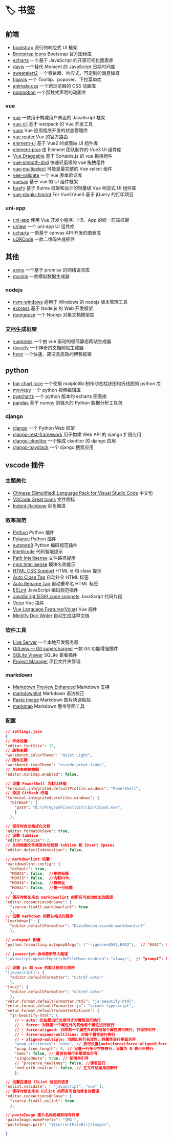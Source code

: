 # 🏷️ 书签

## 前端

- [bootstrap](https://github.com/twbs/bootstrap) 流行的响应式 UI 框架
- [Bootstrap Icons](https://github.com/twbs/icons) Bootstrap 官方图标库
- [echarts](https://github.com/apache/echarts) 一个基于 JavaScript 的开源可视化图表库
- [dayjs](https://github.com/iamkun/dayjs) 一个替代 Moment 的 JavaScript 日期时间库
- [sweetalert2](https://github.com/sweetalert2/sweetalert2) 一个零依赖、响应式、可定制的消息弹框
- [tippyjs](https://github.com/atomiks/tippyjs) 一个 Tooltip、popover、下拉菜单库
- [animate.css](https://github.com/animate-css/animate.css) 一个跨浏览器的 CSS 动画库
- [popmotion](https://github.com/Popmotion/popmotion) 一个函数式声明的动画库

### vue

- [vue](https://github.com/vuejs/vue) 一款用于构建用户界面的 JavaScript 框架
- [vue-cli](https://github.com/vuejs/vue-cli) 基于 webpack 的 Vue 开发工具
- [vuex](https://github.com/vuejs/vuex)  Vue 应用程序开发的状态管理库
- [vue router](https://github.com/vuejs/router) Vue 的官方路由
- [element-ui](https://github.com/ElemeFE/element) 基于 Vue2 的桌面端 UI 组件库
- [element-plus](https://github.com/element-plus/element-plus) 由 Element 团队制作的 Vue3 UI 组件库
- [Vue.Draggable](https://github.com/SortableJS/Vue.Draggable) 基于 Sortable.js 的 vue 拖拽组件
- [vue-smooth-dnd](https://github.com/kutlugsahin/vue-smooth-dnd) 快速轻量级的 vue 拖拽组件
- [vue-multiselect](https://github.com/shentao/vue-multiselect) 可能是最完整的 Vue select 组件
- [vee-validate](https://github.com/logaretm/vee-validate) 一个 vue 表单验证库
- [vuesax](https://github.com/lusaxweb/vuesax) 基于 vue 的 UI 组件框架
- [buefy](https://github.com/buefy/buefy) 基于 Bulma 框架和设计的轻量级 Vue 响应式 UI 组件库
- [vue-plugin-hiprint](https://github.com/CcSimple/vue-plugin-hiprint) For Vue2/Vue3 基于 jQuery 的打印项目

### uni-app

- [uni-app](https://github.com/dcloudio/uni-app) 使用 Vue 开发小程序、H5、App 的统一前端框架
- [uView](https://github.com/umicro/uView2.0) 一个 uni-app UI 组件库
- [ucharts](https://www.ucharts.cn/v2/#/) 一款基于 canvas API 开发的图表库
- [uQRCode](https://github.com/Sansnn/uQRCode) 一款二维码生成插件

## 其他

- [axios](https://github.com/axios/axios) 一个基于 promise 的网络请求库
- [mockjs](https://github.com/nuysoft/Mock) 一款模拟数据生成器

### nodejs

- [nvm-windows](https://github.com/coreybutler/nvm-windows) 适用于 Windows 的 nodejs 版本管理工具
- [express](https://github.com/expressjs/express) 基于 Node.js 的 Web 开发框架
- [mongoose](https://github.com/Automattic/mongoose) 一个 Nodejs 对象文档模型库

### 文档生成框架

- [vuepress](https://github.com/vuejs/vuepress) 一个由 vue 驱动的极简静态网站生成器
- [docsify](https://github.com/docsifyjs/docsify) 一个神奇的文档网站生成器
- [hexo](https://github.com/hexojs/hexo) 一个快速、简洁且高效的博客框架

## python

- [bar chart race](https://github.com/dexplo/bar_chart_race) 一个使用 matplotlib 制作动态柱状图和折线图的 python 库
- [moviepy](https://github.com/Zulko/moviepy) 一个 python 视频编辑库
- [pyecharts](https://github.com/pyecharts/pyecharts) 一个 python 版本的 echarts 图表库
- [pandas](https://github.com/pandas-dev/pandas) 基于 numpy 的强大的 Python 数据分析工具包

### django

- [django](https://github.com/django/django) 一个 Python Web 框架
- [django-rest-framework](https://github.com/encode/django-rest-framework) 用于构建 Web API 的 django 扩展应用
- [django-ckeditor](https://github.com/django-ckeditor/django-ckeditor) 一个集成 ckeditor 的 django 应用
- [django-haystack](https://github.com/django-haystack/django-haystack) 一个 django 搜索应用

## vscode 插件

### 主题美化

- [Chinese (Simplified) Language Pack for Visual Studio Code](/book-mark/#vscode-插件) 中文包
- [VSCode Great Icons](/book-mark/#vscode-插件) 文件图标
- [Indent-Rainbow](/book-mark/#vscode-插件) 彩色缩进

### 效率规范

- [Python](/book-mark/#vscode-插件) Python 插件
- [Pylance](/book-mark/#vscode-插件) Python 插件
- [autopep8](/book-mark/#vscode-插件) Python 编码规范插件
- [Intellicode](/book-mark/#vscode-插件) 代码智能提示
- [Path Intellisense](/book-mark/#vscode-插件) 文件路径提示
- [npm Intellisense](/book-mark/#vscode-插件) 模块名称提示
- [HTML CSS Support](/book-mark/#vscode-插件) HTML id 和 class 提示
- [Auto Close Tag](/book-mark/#vscode-插件) 自动补全 HTML 标签
- [Auto Rename Tag](/book-mark/#vscode-插件) 自动重命名 HTML 标签
- [ESLint](/book-mark/#vscode-插件) JavaScript 编码规范插件
- [JavaScript (ES6) code snippets](/book-mark/#vscode-插件) JavaScript 代码片段
- [Vetur](/book-mark/#vscode-插件) Vue 插件
- [Vue Language Features(Volar)](/book-mark/#vscode-插件) Vue 插件
- [Mintlify Doc Writer](/book-mark/#vscode-插件) 自动生成注释文档

### 软件工具

- [Live Server](/book-mark/#vscode-插件) 一个本地开发服务器
- [GitLens — Git supercharged](/book-mark/#vscode-插件) 一款 Git 功能增强插件
- [SQLite Viewer](/book-mark/#vscode-插件) SQLite 查看插件
- [Project Manager](/book-mark/#vscode-插件) 项目文件夹管理

### markdown

- [Markdown Preview Enhanced](/book-mark/#vscode-插件) Markdown 支持
- [markdownlint](/book-mark/#vscode-插件) Markdown 语法校正
- [Paste Image](/book-mark/#vscode-插件) Markdown 图片快速粘贴
- [markmap](/book-mark/#vscode-插件) Markdown 思维导图工具

### 配置

``` json
// settings.json
{
// 字体设置
"editor.fontSize": 15,
// 颜色主题
"workbench.colorTheme": "Quiet Light",
// 图标主题
"workbench.iconTheme": "vscode-great-icons",
// 关闭右侧缩略图
"editor.minimap.enabled": false,

// 设置 PowerShell 为默认终端
"terminal.integrated.defaultProfile.windows": "PowerShell",
// 添加 GitBash 终端
"terminal.integrated.profiles.windows": {
  "GitBash": {
    "path": "D:\\ProgramFiles\\Git\\bin\\bash.exe",
    }
  },

// 保存时自动格式化文档
"editor.formatOnSave": true,
// 设置 tabSize
"editor.tabSize": 2,
// 关闭根据文件类型自动检测 tabSize 和 Insert Spaces
"editor.detectIndentation": false,

// markdownlint 设置
"markdownlint.config": {
  "default": true,
  "MD024": false,  //相同标题
  "MD033": false,  //内联HTML
  "MD034": false,  //裸网址
  "MD041": false,  //第一行标题
  },
// 保存时修复来自 markdownlint 的所有可自动修复的错误
"editor.codeActionsOnSave": {
  "source.fixAll.markdownlint": true
  },
// 设置 markdown 的默认格式化程序
"[markdown]": {
  "editor.defaultFormatter": "DavidAnson.vscode-markdownlint"
  },

// autopep8 配置
"python.formatting.autopep8Args": ["--ignore=E501,E402"],  // "E501": 单行代码过长(字数超过79); "E402": 模块级导入不在文件顶部

// javascript 自动更新导入路径
"javascript.updateImportsOnFileMove.enabled": "always",  // “prompt”: 默认值，更新路径的时候询问; “never”: 不更新导入路径也不询问

// 设置 js 和 vue 的默认格式化程序
"[javascript]": {
  "editor.defaultFormatter": "octref.vetur"
  },
"[vue]": {
  "editor.defaultFormatter": "octref.vetur"
  },
"vetur.format.defaultFormatter.html": "js-beautify-html",
"vetur.format.defaultFormatter.js": "vscode-typescript",
"vetur.format.defaultFormatterOptions": {
  "js-beautify-html": {
    // - auto: 仅在超出行长度时才对属性进行换行
    // - force: 对除第一个属性外的其他每个属性进行换行
    // - force-aligned: 对除第一个属性外的其他每个属性进行换行，并保持对齐
    // - force-expand-multiline: 对每个属性进行换行
    // - aligned-multiple: 当超出折行长度时，将属性进行垂直对齐
    "wrap_attributes": "auto", // 换行设置[auto|force|force-aligned|force-expand-multiline]
    "wrap_line_length": 0, // 设置一行多少字符换行，设置为 0 表示不换行
    "semi": false, // 是否在每行末尾添加分号
    "singleQuote": true, // 使用单引号
    // "preserve_newlines": false, //保留空行
    "end_with_newline": false, // 在文件结尾添加新行
    },

// 设置应通过 ESLint 验证的语言
"eslint.validate": [ "javascript", "vue" ],
// 保存时修复来自 ESlint 的所有可自动修复的错误
"editor.codeActionsOnSave": {
  "source.fixAll.eslint": true
  },

// pasteImage 图片名称前缀和保存目录
"pasteImage.namePrefix": "IMG-",
"pasteImage.path": "${currentFileDir}/images",

}
```
